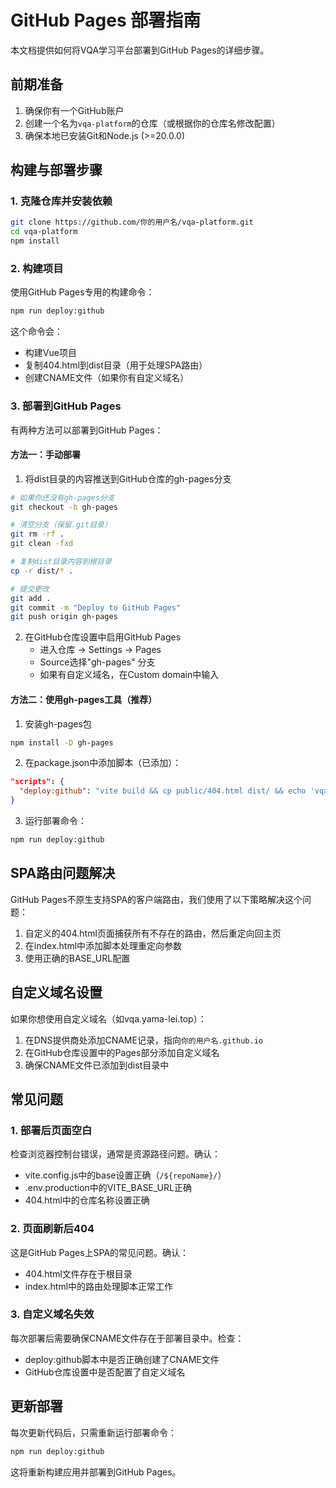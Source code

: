 # GitHub Pages 部署指南

本文档提供如何将VQA学习平台部署到GitHub Pages的详细步骤。

## 前期准备

1. 确保你有一个GitHub账户
2. 创建一个名为`vqa-platform`的仓库（或根据你的仓库名修改配置）
3. 确保本地已安装Git和Node.js (>=20.0.0)

## 构建与部署步骤

### 1. 克隆仓库并安装依赖

```bash
git clone https://github.com/你的用户名/vqa-platform.git
cd vqa-platform
npm install
```

### 2. 构建项目

使用GitHub Pages专用的构建命令：

```bash
npm run deploy:github
```

这个命令会：
- 构建Vue项目
- 复制404.html到dist目录（用于处理SPA路由）
- 创建CNAME文件（如果你有自定义域名）

### 3. 部署到GitHub Pages

有两种方法可以部署到GitHub Pages：

#### 方法一：手动部署

1. 将dist目录的内容推送到GitHub仓库的gh-pages分支

```bash
# 如果你还没有gh-pages分支
git checkout -b gh-pages

# 清空分支（保留.git目录）
git rm -rf .
git clean -fxd

# 复制dist目录内容到根目录
cp -r dist/* .

# 提交更改
git add .
git commit -m "Deploy to GitHub Pages"
git push origin gh-pages
```

2. 在GitHub仓库设置中启用GitHub Pages
   - 进入仓库 -> Settings -> Pages
   - Source选择"gh-pages" 分支
   - 如果有自定义域名，在Custom domain中输入

#### 方法二：使用gh-pages工具（推荐）

1. 安装gh-pages包

```bash
npm install -D gh-pages
```

2. 在package.json中添加脚本（已添加）：

```json
"scripts": {
  "deploy:github": "vite build && cp public/404.html dist/ && echo 'vqa.yama-lei.top' > dist/CNAME && gh-pages -d dist"
}
```

3. 运行部署命令：

```bash
npm run deploy:github
```

## SPA路由问题解决

GitHub Pages不原生支持SPA的客户端路由，我们使用了以下策略解决这个问题：

1. 自定义的404.html页面捕获所有不存在的路由，然后重定向回主页
2. 在index.html中添加脚本处理重定向参数
3. 使用正确的BASE_URL配置

## 自定义域名设置

如果你想使用自定义域名（如vqa.yama-lei.top）：

1. 在DNS提供商处添加CNAME记录，指向`你的用户名.github.io`
2. 在GitHub仓库设置中的Pages部分添加自定义域名
3. 确保CNAME文件已添加到dist目录中

## 常见问题

### 1. 部署后页面空白

检查浏览器控制台错误，通常是资源路径问题。确认：
- vite.config.js中的base设置正确（`/${repoName}/`）
- .env.production中的VITE_BASE_URL正确
- 404.html中的仓库名称设置正确

### 2. 页面刷新后404

这是GitHub Pages上SPA的常见问题。确认：
- 404.html文件存在于根目录
- index.html中的路由处理脚本正常工作

### 3. 自定义域名失效

每次部署后需要确保CNAME文件存在于部署目录中。检查：
- deploy:github脚本中是否正确创建了CNAME文件
- GitHub仓库设置中是否配置了自定义域名

## 更新部署

每次更新代码后，只需重新运行部署命令：

```bash
npm run deploy:github
```

这将重新构建应用并部署到GitHub Pages。 